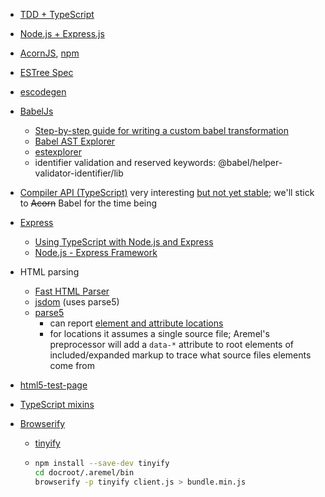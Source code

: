 * [TDD + TypeScript](https://itnext.io/testing-with-jest-in-typescript-cc1cd0095421)

* [Node.js + Express.js](https://www.javatpoint.com/expressjs-tutorial)

* [AcornJS](https://github.com/acornjs/acorn), [npm](https://www.npmjs.com/package/acorn)

* [ESTree Spec](https://github.com/estree/estree)

* [escodegen](https://github.com/estools/escodegen)

* [BabelJs](https://babeljs.io/docs/en/)
  * [Step-by-step guide for writing a custom babel transformation](https://lihautan.com/step-by-step-guide-for-writing-a-babel-transformation/)
  * [Babel AST Explorer](https://lihautan.com/babel-ast-explorer/)
  * [estexplorer](https://astexplorer.net)
  * identifier validation and reserved keywords: @babel/helper-validator-identifier/lib
  
* [Compiler API (TypeScript)](https://learning-notes.mistermicheels.com/javascript/typescript/compiler-api) very interesting [but not yet stable](https://github.com/Microsoft/TypeScript/wiki/Using-the-Compiler-API); we'll stick to ~~Acorn~~ Babel for the time being

* [Express](http://expressjs.com)
  * [Using TypeScript with Node.js and Express](https://blog.logrocket.com/typescript-with-node-js-and-express/)
  * [Node.js - Express Framework](https://www.tutorialspoint.com/nodejs/nodejs_express_framework.htm)
  
* HTML parsing
  * [Fast HTML Parser](https://www.npmjs.com/package/node-html-parser)
  * [jsdom](https://www.npmjs.com/package/jsdom) (uses parse5)
  * [parse5](https://www.npmjs.com/package/parse5)
    * can report [element and attribute locations](https://github.com/inikulin/parse5/tree/master/packages/parse5/docs/source-code-location)
    * for locations it assumes a single source file; Aremel's preprocessor will add a `data-*` attribute to root elements of included/expanded markup to trace what source files elements come from
  
* [html5-test-page](https://github.com/cbracco/html5-test-page/blob/master/index.html)

* [TypeScript mixins](https://www.typescriptlang.org/docs/handbook/mixins.html)

* [Browserify](https://browserify.org)

  * [tinyify](https://www.npmjs.com/package/tinyify)

  * ```bash
    npm install --save-dev tinyify
    cd docroot/.aremel/bin
    browserify -p tinyify client.js > bundle.min.js
    ```

